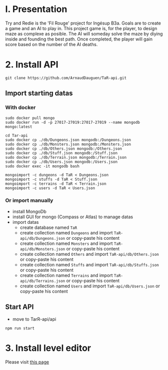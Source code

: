 # I. Presentation
Try and Redie is the 'Fil Rouge' project for Ingésup B3a.
Goals are to create a game and an AI to play in. This project game is, for the player, to design maze as complexe as posible. The AI will someday solve the maze by diying inside and founding the best path. Once completed, the player will gain score based on the number of the AI deaths.

# 2. Install API
```
git clone https://github.com/ArnaudDauguen/TaR-api.git
```
## Import starting datas
### With docker
```
sudo docker pull mongo
sudo docker run -d -p 27017-27019:27017-27019 --name mongodb mongo:latest

cd Tar-api
sudo docker cp ./db/Dungeons.json mongodb:/Dungeons.json
sudo docker cp ./db/Monsters.json mongodb:/Monsters.json
sudo docker cp ./db/Others.json mongodb:/Others.json
sudo docker cp ./db/Stuff.json mongodb:/Stuff.json
sudo docker cp ./db/Terrain.json mongodb:/Terrain.json
sudo docker cp ./db/Users.json mongodb:/Users.json
sudo docker exec -it mongodb bash
```
```
mongoimport -c dungeons -d TaR < Dungeons.json
mongoimport -c stuffs -d TaR < Stuff.json
mongoimport -c terrains -d TaR < Terrain.json
mongoimport -c users -d TaR < Users.json
```
### Or import manually
* install MongoDb
* install GUI for mongo (Compass or Atlas) to manage datas
* import datas
    * create database named `TaR`
    * create collection named `Dungeons` and import `TaR-api/db/Dungeons.json` or copy-paste his content
    * create collection named `Monsters` and import `TaR-api/db/Monsters.json` or copy-paste his content
    * create collection named `Others` and import `TaR-api/db/Others.json` or copy-paste his content
    * create collection named `Stuffs` and import `TaR-api/db/Stuffs.json` or copy-paste his content
    * create collection named `Terrains` and import `TaR-api/db/Terrains.json` or copy-paste his content
    * create collection named `Users` and import `TaR-api/db/Users.json` or copy-paste his content


## Start API
* move to TarR-api/api
```
npm run start
```


# 3. Install level editor
Please visit [this page](https://github.com/ArnaudDauguen/TaR_levelEditor)
